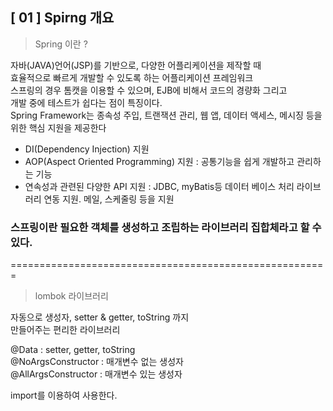 ## [ 01 ] Spirng 개요

> Spring 이란 ?

자바(JAVA)언어(JSP)를 기반으로, 다양한 어플리케이션을 제작할 때<br> 
효율적으로 빠르게 개발할 수 있도록 하는 어플리케이션 프레임워크<br>
스프링의 경우 톰캣을 이용할 수 있으며, EJB에 비해서 코드의 경량화 그리고<br> 
개발 중에 테스트가 쉽다는 점이 특징이다.<br>
Spring Framework는 종속성 주입, 트랜잭션 관리, 웹 앱, 데이터 액세스, 메시징 등을 위한 핵심 지원을 제공한다<br>

- DI(Dependency Injection) 지원
- AOP(Aspect Oriented Programming) 지원 : 공통기능을 쉽게 개발하고 관리하는 기능
- 연속성과 관련된 다양한 API 지원 : JDBC, myBatis등 데이터 베이스 처리 라이브러리 연동 지원. 메일, 스케줄링 등을 지원

### 스프링이란 필요한 객체를 생성하고 조립하는 라이브러리 집합체라고 할 수 있다.

=======================================================

> lombok 라이브러리

자동으로 생성자, setter & getter, toString 까지 <br>
만들어주는 편리한 라이브러리 <br>

@Data : setter, getter, toString <br>
@NoArgsConstructor : 매개변수 없는 생성자<br>
@AllArgsConstructor : 매개변수 있는 생성자 <br>

import를 이용하여 사용한다. <br>
